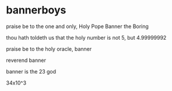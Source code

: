 # bannerboys
praise be to the one and only, Holy Pope Banner the Boring

thou hath toldeth us that the holy number is not 5, but 4.99999992

praise be to the holy oracle, banner

reverend banner


banner is the 23 god

34x10^3
